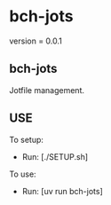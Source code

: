 # bch-jots

version = 0.0.1

## bch-jots

Jotfile management.

## USE

To setup:
- Run: [./SETUP.sh]

To use:
- Run: [uv run bch-jots]
